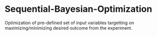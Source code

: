 # Sequential-Bayesian-Optimization
 Optimization of pre-defined set of input variables targetting on maximizing/minimizing desired outcome from the experiment.
